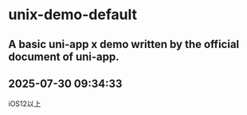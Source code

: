 # unix-demo-default
A basic uni-app x demo written by the official document of uni-app.
---
2025-07-30 09:34:33
---
iOS12以上
